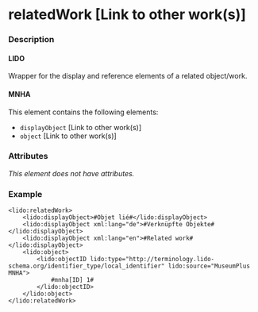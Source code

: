 # relatedWork \[Link to other work(s)]

### Description

#### LIDO

Wrapper for the display and reference elements of a related object/work.

#### MNHA

This element contains the following elements:

* `displayObject` \[Link to other work(s)]
* `object` \[Link to other work(s)]

### Attributes

_This element does not have attributes._

### Example

```markup
<lido:relatedWork>
    <lido:displayObject>#Objet lié#</lido:displayObject>
    <lido:displayObject xml:lang="de">#Verknüpfte Objekte#</lido:displayObject>
    <lido:displayObject xml:lang="en">#Related work#</lido:displayObject>
    <lido:object>
        <lido:objectID lido:type="http://terminology.lido-schema.org/identifier_type/local_identifier" lido:source="MuseumPlus MNHA">
            #mnha[ID] 1#
        </lido:objectID>
    </lido:object>
</lido:relatedWork>
```

